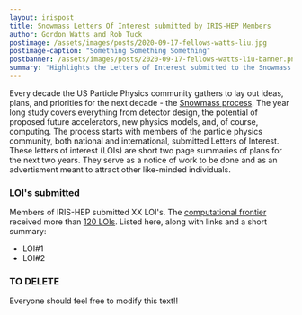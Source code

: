 ```yaml
---
layout: irispost
title: Snowmass Letters Of Interest submitted by IRIS-HEP Members
author: Gordon Watts and Rob Tuck
postimage: /assets/images/posts/2020-09-17-fellows-watts-liu.jpg
postimage-caption: "Something Something Something"
postbanner: /assets/images/posts/2020-09-17-fellows-watts-liu-banner.png
summary: "Highlights the Letters of Interest submitted to the Snowmass 2021 Process"
---
```


Every decade the US Particle Physics community gathers to lay out ideas, plans, and priorities for the next decade - the [Snowmass process](https://snowmass21.org/start). The year long study covers everything from detector design, the potential of proposed future accelerators, new physics models, and, of course, computing. The process starts with members of the particle physics community, both national and international, submitted Letters of Interest. These letters of interest (LOIs) are short two page summaries of plans for the next two years. They serve as a notice of work to be done and as an advertisment meant to attract other like-minded individuals.

### LOI's submitted

Members of IRIS-HEP submitted XX LOI's. The [computational frontier](https://snowmass21.org/computational/start) received more than [120 LOIs](https://www.snowmass21.org/docs/files/?dir=summaries/CompF). Listed here, along with links and a short summary:

- LOI#1
- LOI#2

### TO DELETE

Everyone should feel free to modify this text!!

